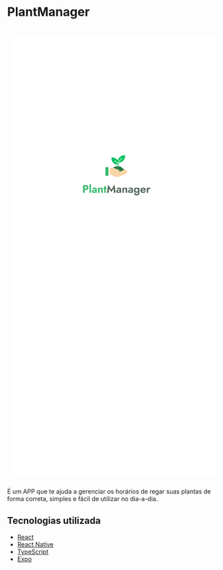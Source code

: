 # PlantManager

<h1 align="center">
    <img alt="PlantManager" title="PlantManager" src="assets/splash.png" />
</h1>

É um APP que te ajuda a gerenciar os horários de regar suas plantas de forma correta, simples e fácil de utilizar no dia-a-dia.

## Tecnologias utilizada
- [React](https://reactjs.org/)
- [React Native](https://reactnative.dev/)
- [TypeScript](https://www.typescriptlang.org/)
- [Expo](https://expo.io/)
